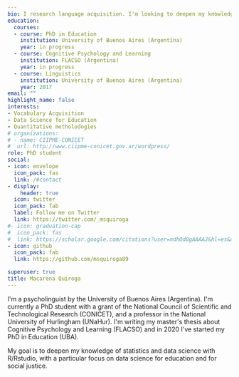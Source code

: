 ```yaml
---
bio: I research language acquisition. I'm looking to deepen my knowledge of statistic and data science with R/Rstudio.
education:
  courses:
  - course: PhD in Education
    institution: University of Buenos Aires (Argentina)
    year: in progress
  - course: Cognitive Psychology and Learning
    institution: FLACSO (Argentina)
    year: in progress
  - course: Linguistics
    institution: University of Buenos Aires (Argentina)
    year: 2017
email: ""
highlight_name: false
interests:
- Vocabulary Acquisition
- Data Science for Education
- Quantitative metholodogies
# organizations:
# - name: CIIPME-CONICET
#  url: http://www.ciipme-conicet.gov.ar/wordpress/
role: PhD student
social:
- icon: envelope
  icon_pack: fas
  link: /#contact
- display:
    header: true
  icon: twitter
  icon_pack: fab
  label: Follow me on Twitter
  link: https://twitter.com/_msquiroga
#- icon: graduation-cap
#  icon_pack: fas
#  link: https://scholar.google.com/citations?user=ndhOd0gAAAAJ&hl=es&authuser=1
- icon: github
  icon_pack: fab
  link: https://github.com/msquiroga89

superuser: true
title: Macarena Quiroga
---
```


I'm a psycholinguist by the University of Buenos Aires (Argentina). I'm currently a PhD student with a grant of the National Council of Scientific and Technological Research (CONICET), and a professor in the National University of Hurlingham (UNaHur). I'm writing my master's thesis about Cognitive Psychology and Learning (FLACSO) and in 2020 I've started my PhD in Education (UBA).

My goal is to deepen my knowledge of statistics and data science with R/Rstudio, with a particular focus on data science for education and for social justice.

